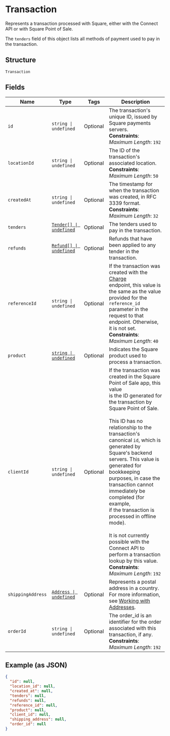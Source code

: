 
# Transaction

Represents a transaction processed with Square, either with the
Connect API or with Square Point of Sale.

The `tenders` field of this object lists all methods of payment used to pay in
the transaction.

## Structure

`Transaction`

## Fields

| Name | Type | Tags | Description |
|  --- | --- | --- | --- |
| `id` | `string \| undefined` | Optional | The transaction's unique ID, issued by Square payments servers.<br>**Constraints**: *Maximum Length*: `192` |
| `locationId` | `string \| undefined` | Optional | The ID of the transaction's associated location.<br>**Constraints**: *Maximum Length*: `50` |
| `createdAt` | `string \| undefined` | Optional | The timestamp for when the transaction was created, in RFC 3339 format.<br>**Constraints**: *Maximum Length*: `32` |
| `tenders` | [`Tender[] \| undefined`](../../doc/models/tender.md) | Optional | The tenders used to pay in the transaction. |
| `refunds` | [`Refund[] \| undefined`](../../doc/models/refund.md) | Optional | Refunds that have been applied to any tender in the transaction. |
| `referenceId` | `string \| undefined` | Optional | If the transaction was created with the [Charge]($e/Transactions/Charge)<br>endpoint, this value is the same as the value provided for the `reference_id`<br>parameter in the request to that endpoint. Otherwise, it is not set.<br>**Constraints**: *Maximum Length*: `40` |
| `product` | [`string \| undefined`](../../doc/models/transaction-product.md) | Optional | Indicates the Square product used to process a transaction. |
| `clientId` | `string \| undefined` | Optional | If the transaction was created in the Square Point of Sale app, this value<br>is the ID generated for the transaction by Square Point of Sale.<br><br>This ID has no relationship to the transaction's canonical `id`, which is<br>generated by Square's backend servers. This value is generated for bookkeeping<br>purposes, in case the transaction cannot immediately be completed (for example,<br>if the transaction is processed in offline mode).<br><br>It is not currently possible with the Connect API to perform a transaction<br>lookup by this value.<br>**Constraints**: *Maximum Length*: `192` |
| `shippingAddress` | [`Address \| undefined`](../../doc/models/address.md) | Optional | Represents a postal address in a country.<br>For more information, see [Working with Addresses](https://developer.squareup.com/docs/build-basics/working-with-addresses). |
| `orderId` | `string \| undefined` | Optional | The order_id is an identifier for the order associated with this transaction, if any.<br>**Constraints**: *Maximum Length*: `192` |

## Example (as JSON)

```json
{
  "id": null,
  "location_id": null,
  "created_at": null,
  "tenders": null,
  "refunds": null,
  "reference_id": null,
  "product": null,
  "client_id": null,
  "shipping_address": null,
  "order_id": null
}
```

